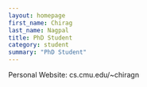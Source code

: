 ```yaml
---
layout: homepage
first_name: Chirag
last_name: Nagpal
title: PhD Student
category: student
summary: "PhD Student"
---
```

Personal Website: cs.cmu.edu/~chiragn

